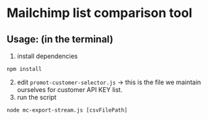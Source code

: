 # Mailchimp list comparison tool

## Usage: (in the terminal)

1. install dependencies
```
npm install
```
2. edit `promot-customer-selector.js` -> this is the file we maintain ourselves for customer API KEY list.
3. run the script
```
node mc-export-stream.js [csvFilePath]
```
